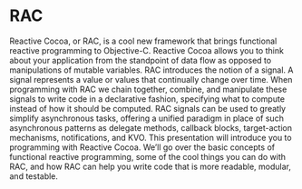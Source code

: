 RAC
===

Reactive Cocoa, or RAC, is a cool new framework that brings functional reactive
programming to Objective-C. Reactive Cocoa allows you to think about your
application from the standpoint of data flow as opposed to manipulations of
mutable variables. RAC introduces the notion of a signal. A signal represents a
value or values that continually change over time. When programming with RAC we
chain together, combine, and manipulate these signals to write code in a
declarative fashion, specifying what to compute instead of how it should be
computed. RAC signals can be used to greatly simplify asynchronous tasks,
offering a unified paradigm in place of such asynchronous patterns as delegate
methods, callback blocks, target-action mechanisms, notifications, and KVO.
This presentation will introduce you to programming with Reactive Cocoa. We’ll
go over the basic concepts of functional reactive programming, some of the cool
things you can do with RAC, and how RAC can help you write code that is more
readable, modular, and testable.

